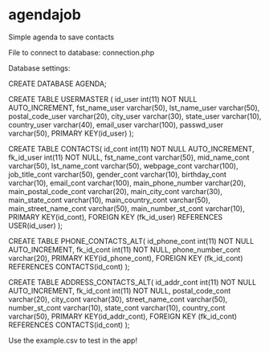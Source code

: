 # agendajob
Simple agenda to save contacts

File to connect to database: connection.php

Database settings:

CREATE DATABASE AGENDA;

CREATE TABLE USERMASTER (
   id_user int(11) NOT NULL AUTO_INCREMENT,
   fst_name_user varchar(50),
   lst_name_user varchar(50),
   postal_code_user varchar(20),
   city_user varchar(30),
   state_user varchar(10),
   country_user varchar(40),
   email_user varchar(100),
   passwd_user varchar(50),
   PRIMARY KEY(id_user)
);

CREATE TABLE CONTACTS(
   id_cont int(11) NOT NULL AUTO_INCREMENT,
   fk_id_user int(11) NOT NULL,
   fst_name_cont varchar(50),
   mid_name_cont varchar(50),
   lst_name_cont varchar(50),
   webpage_cont varchar(100),
   job_title_cont varchar(50),
   gender_cont varchar(10),
   birthday_cont varchar(10),
   email_cont varchar(100),
   main_phone_number varchar(20),
   main_postal_code_cont varchar(20),
   main_city_cont varchar(30),
   main_state_cont varchar(10),
   main_country_cont varchar(50),
   main_street_name_cont varchar(50),
   main_number_st_cont varchar(10),
   PRIMARY KEY(id_cont),
   FOREIGN KEY (fk_id_user) REFERENCES USER(id_user)
);

CREATE TABLE PHONE_CONTACTS_ALT(
   id_phone_cont int(11) NOT NULL AUTO_INCREMENT,
   fk_id_cont int(11) NOT NULL,
   phone_number_cont varchar(20),
   PRIMARY KEY(id_phone_cont),
   FOREIGN KEY (fk_id_cont) REFERENCES CONTACTS(id_cont)
);

CREATE TABLE ADDRESS_CONTACTS_ALT(
   id_addr_cont int(11) NOT NULL AUTO_INCREMENT,
   fk_id_cont int(11) NOT NULL,
   postal_code_cont varchar(20),
   city_cont varchar(30),
   street_name_cont varchar(50),
   number_st_cont varchar(10),
   state_cont varchar(10),
   country_cont varchar(50),
   PRIMARY KEY(id_addr_cont),
   FOREIGN KEY (fk_id_cont) REFERENCES CONTACTS(id_cont)
);

Use the example.csv to test in the app!
